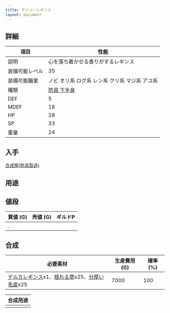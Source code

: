 ```yaml
---
title: デイジーレギンス
layout: document
---
```

## 詳細


|項目|性能|
|---|---|
|説明|心を落ち着かせる香りがするレギンス|
|装備可能レベル|35|
|装備可能職業|ノビ オリ系 ログ系 レン系 クリ系 マジ系 アコ系|
|種類|[防具 下半身](防具(下半身))|
|DEF|5|
|MDEF|18|
|HP|28|
|SP|33|
|重量|24|

## 入手

[合成屋(防具製造)](合成屋(防具製造))

## 用途


## 値段


|買値 (G)|売値 (G)|ギルドP|
|---|---|---|
|.|||

## 合成


|必要素材|生産費用 (G)|確率 (%)|
|---|---|---|
|[デルカレギンス](デルカレギンス)x1、[揺れる草](揺れる草)x25、[分厚い毛皮](分厚い毛皮)x25|7000|100|


|合成用途|
|---|
||